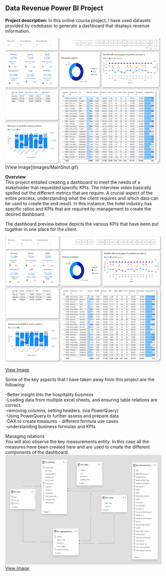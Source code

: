 ## Data Revenue Power BI Project

**Project description:** In this online course project, I have used datasets provided by codebasic to generate a dashboard that displays revenue information.


<img src="images/MainShot.gif?raw=true" width="500" height="400"/>
[View Image](images/MainShot.gif)

**Overview** <br>
This project entailed creating a dashboard to meet the needs of a stakeholder that requested specific KPIs. The interview video basically spelled
out the different metrics that are require. A crucial aspect of the entire process, understanding what the client requires and which data can be used
to create the end result. In this instance, the hotel industry has specific ratios and KPIs that are required by management to create the desired dashboard.

The dashboard preview below depicts the various KPIs that have been put together in one place for the client.

<img src="images/dash-0.png?raw=true" width="500" height="400"/>

[View Image](images/dash-0.png)

Some of the key aspects that I have taken away from this project are the following:

-Better insight into the hospitality business <br>
-Loading data from multiple excel sheets, and ensuring table relations are correct. <br>
-removing columns, setting headers. (via PowerQuery) <br>
-Using PowerQuery to further assess and prepare data <br>
-DAX to create measures - different formula use cases <br>
-understanding business formulas and KPIs <br>

Managing relations <br>
You will also observe the key measurements entity. In this case all the measures have been created here and are used to 
create the different components of the dashboard.  <br>
<img src="images/ERD-0.png?raw=true" width="500" height="350"/>
[View Image](images/ERD-0.png)


